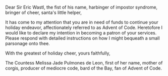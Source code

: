 Dear Sir Eric Wastl, the fist of his name, harbinger of impostor syndrome, bringer of cheer, santa's little helper,

It has come to my attention that you are in need of funds to continue your holiday endeavor, affectionately referred to as Advent of Code. Heretofore I would like to declare my intention in becoming a patron of your services. Please respond with detailed instructions on how I might bequeath a small parsonage onto thee.

With the greatest of holiday cheer, yours faithfully,

The Countess Melissa Jade Pulmones de Leon, first of her name, mother of corgis, producer of mediocre code, bard of the Bay, fan of Advent of Code.
